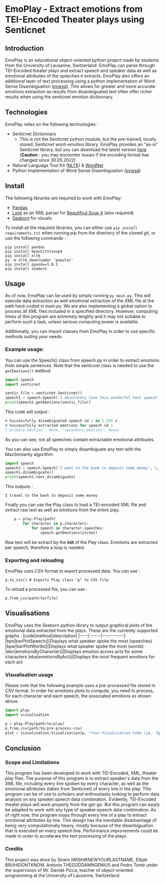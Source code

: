 # EmoPlay - Extract emotions from TEI-Encoded Theater plays using Senticnet
## Introduction
EmoPlay is an educational object-oriented python project made by students from the University of Lausanne, Switzerland. EmoPlay can parse through TEI-Encoded theater plays and extract speech and speaker data as well as emotional attributes of the speeches it extracts. EmoPlay also offers an additional layer of text processing using a python implementation of Word Sense Disambiguation ([pywsd](https://github.com/alvations/pywsd)). This allows for greater and more accurate emotions extraction as results from disambiguated text often offer richer results when using the senticnet emotion dictionnary.
## Technologies
EmoPlay relies on the following technologies :
* Senticnet Dictionnary
    * This is not the Senticnet python module, but the pre-trained, locally stored, Senticnet word-emotion library. EmoPlay provides an "as-is" Senticnet library, but you can download the latest version [here](https://sentic.net/senticnet.zip) (**Caution** : you may encounter issues if the encoding format has changed since 30.05.2022)
* Natural Language Tool Kit ([NLTK](https://www.nltk.org/)) & [WordNet](https://wordnet.princeton.edu/)
* Python Implementation of Word Sense Disambiguation ([pywsd](https://github.com/alvations/pywsd))
## Install

The following libraries are required to work with EmoPlay:
* [Pandas](https://pandas.pydata.org/)
* [Lxml](https://lxml.de/) as an XML parser for [Beautifoul Soup 4](https://www.crummy.com/software/BeautifulSoup/) (also required)
* [Seaborn](https://seaborn.pydata.org/) for visuals

To install all the required libraries, you can either use `pip install requirements.txt` when running pip from the directory of the cloned git, or use the following commands :

```
pip install pandas
pip install beautifulsoup4
pip install nltk
py -m nltk.downloader 'popular'
pip install pywsd==1.0.2
pip install seaborn
```
## Usage
As of now, EmoPlay can be used by simply running `py main.py`. This will execute data extraction as well emotional extraction of the XML file at the path hard-coded in main.py. We are also implementing a global option to process all XML files included in a specified directory. However, computing times of this program are extremely lengthy and it may not suitable to perform such a task, unless serious computing power is available.

Additionally, you can import classes from EmoPlay in order to use specific methods suiting your needs.
### Example usage:
You can use the Speech() class from speech.py in order to extract emotions from simple sentences. Note that the senticnet class is needed to use the `getEmotions()` method.
```python
import speech
import senticnet

sentic_file = senticnet.Senticnet()
speech1 = speech.Speech('I absolutely love this wonderful test speech', 1, 1)
print(speech1.getEmotions(sentic_file))
```
This code will output :
```p
# Successfully disambiguated speech id 1 in 1.595 s
# Successfully extracted emotions for speech id 1
{'primary_emotion': None, 'secondary_emotion': None}
```
As you can see, not all speeches contain extractable emotional attributes.

You can also use EmoPlay to simply disambiguate any text with the MaxSimilarity algorithm
```python
import speech
speech1 = speech.Speech('I went to the bank to deposit some money', 1, 1)
speech1.disambiguate()
print(speech1.text_disambiguate)
```
This outputs :

```
I travel to the bank to deposit some money
```

Finally you can use the Play class to load a TEI-encoded XML file and extract raw text as well as emotions from the entire play.
```python
    p = play.Play(path)
        for character in p.characters:
            for speech in character.speeches:
                speech.getEmotions(stcnet)
```
Raw text will be extract by the __init__ of the Play class. Emotions are extracted per speech, therefore a loop is needed.
### Exporting and reloading
EmoPlay uses CSV format to export processed data. You can use :
```
p.to_csv() # Exports Play class "p" to CSV file
```
To reload a processed file, you can use :
```
p.from_csv(path/to/file)
```
## Visualisations
EmoPlay uses the Seaborn python library to output graphical plots of the emotional data extracted from the plays. These are the currently supported graphs :
|code|method|description|
|----|------|-----------|
|bps|barPlotSpeech()|Displays what speaker spoke the most (speeches)
|bpw|barPlotWords()|Displays what speaker spoke the most (words)
|ebc|emotionsByCharacter()|Displays emotion across acts for some characters
|eba|emotionsByAct()|Displays the most frequent emotions for each act
### Visualisation usage
Please note that the following example uses a pre-processed file stored in CSV format. In order for emotions plots to compute, you need to process, for each character and each speech, the associated emotions as shown above.
```python
import play
import vizualisation

p = play.Play(path/to/play)
p.from_csv(path/to/pre-process-csv)
plot = vizualisation.Vizualisation(p, "Your Vizualisation Code (ie. 'bps')")
```
## Conclusion
### Scope and Limitations
This program has been developed to work with TEI-Encoded, XML, theater play files. The purpose of this program is to extract speaker's data from the XML file, including every line spoken by every character, as well as the emotional attributes (taken from Senticnet) of every line in the play.
This program can be of use to scholars and enthousiasts looking to perform data analysis on any speaker:speech data combination. Evidently, TEI-Encoded theater plays will work properly from the get-go.
But this program can easily be adapted to work with any type of speaker:speech data combination.
As of right now, this program loops through every line of a play to extract emotional attributes by line.
This design has the inevitable disadvantage of being very computationally heavy, mostly because of the disambiguation that is executed on every speech line. Performance improvements could be made in order to accelerate the text processing of the plays.

### Credits
This project was done by Sinem IWISHIKNEWYOURLASTNAME, Ellijah BRUHIDONTKNOW, Antonin THEGODDAMNGENIUS and Pedro Tomé under the supervision of Mr. Davide Picca, teacher of object-oriented programming at the University of Lausanne, Switzerland.